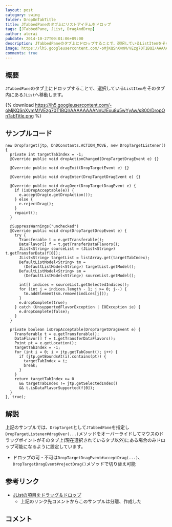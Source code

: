 ```yaml
---
layout: post
category: swing
folder: DropOnTabTitle
title: JTabbedPaneのタブ上にリストアイテムをドロップ
tags: [JTabbedPane, JList, DragAndDrop]
author: aterai
pubdate: 2014-10-27T00:01:06+09:00
description: JTabbedPaneのタブ上にドロップすることで、選択しているListItemをそのタブ内にあるJListへ移動します。
image: https://lh5.googleusercontent.com/-oMjKQSnXvmM/VEzg70T1BQI/AAAAAAAANnU/Exu8u5wYyAw/s800/DropOnTabTitle.png
comments: true
---
```

## 概要
`JTabbedPane`のタブ上にドロップすることで、選択している`ListItem`をそのタブ内にある`JList`へ移動します。

{% download https://lh5.googleusercontent.com/-oMjKQSnXvmM/VEzg70T1BQI/AAAAAAAANnU/Exu8u5wYyAw/s800/DropOnTabTitle.png %}

## サンプルコード
<pre class="prettyprint"><code>new DropTarget(jtp, DnDConstants.ACTION_MOVE, new DropTargetListener() {
  private int targetTabIndex = -1;
  @Override public void dropActionChanged(DropTargetDragEvent e) {}

  @Override public void dragExit(DropTargetEvent e) {}

  @Override public void dragEnter(DropTargetDragEvent e) {}

  @Override public void dragOver(DropTargetDragEvent e) {
    if (isDropAcceptable(e)) {
      e.acceptDrag(e.getDropAction());
    } else {
      e.rejectDrag();
    }
    repaint();
  }

  @SuppressWarnings("unchecked")
  @Override public void drop(DropTargetDropEvent e) {
    try {
      Transferable t = e.getTransferable();
      DataFlavor[] f = t.getTransferDataFlavors();
      JList&lt;String&gt; sourceList = (JList&lt;String&gt;) t.getTransferData(f[0]);
      JList&lt;String&gt; targetList = listArray.get(targetTabIndex);
      DefaultListModel&lt;String&gt; tm =
        (DefaultListModel&lt;String&gt;) targetList.getModel();
      DefaultListModel&lt;String&gt; sm =
        (DefaultListModel&lt;String&gt;) sourceList.getModel();

      int[] indices = sourceList.getSelectedIndices();
      for (int j = indices.length - 1; j &gt;= 0; j--) {
        tm.addElement(sm.remove(indices[j]));
      }
      e.dropComplete(true);
    } catch (UnsupportedFlavorException | IOException ie) {
      e.dropComplete(false);
    }
  }

  private boolean isDropAcceptable(DropTargetDragEvent e) {
    Transferable t = e.getTransferable();
    DataFlavor[] f = t.getTransferDataFlavors();
    Point pt = e.getLocation();
    targetTabIndex = -1;
    for (int i = 0; i &lt; jtp.getTabCount(); i++) {
      if (jtp.getBoundsAt(i).contains(pt)) {
        targetTabIndex = i;
        break;
      }
    }
    return targetTabIndex &gt;= 0
      &amp;&amp; targetTabIndex != jtp.getSelectedIndex()
      &amp;&amp; t.isDataFlavorSupported(f[0]);
  }
}, true);
</code></pre>

## 解説
上記のサンプルでは、`DropTarget`として`JTabbedPane`を指定し`DropTargetListener#dragOver(...)`メソッドをオーバーライドしてマウスのドラッグポイントがそのタブ上(現在選択されているタブ以外)にある場合のみドロップ可能になるように設定しています。

- ドロップの可・不可は`DropTargetDragEvent#acceptDrag(...)`、`DropTargetDragEvent#rejectDrag()`メソッドで切り替え可能

<!-- dummy comment line for breaking list -->

## 参考リンク
- [JListの項目をドラッグ＆ドロップ](https://ateraimemo.com/Swing/DnDList.html)
    - 上記のリンク先コメントからこのサンプルは分離、作成した

<!-- dummy comment line for breaking list -->

## コメント
